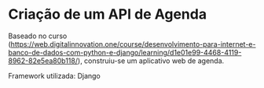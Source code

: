 # Criação de um API de Agenda
Baseado no curso (https://web.digitalinnovation.one/course/desenvolvimento-para-internet-e-banco-de-dados-com-python-e-django/learning/d1e01e99-4468-4119-8962-82e5ea80b118/), construiu-se um aplicativo web de agenda.

Framework utilizada:
Django
